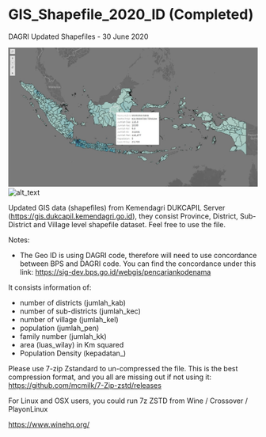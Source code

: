 # GIS_Shapefile_2020_ID (Completed)
DAGRI Updated Shapefiles - 30 June 2020

![alt_text](https://github.com/akirawisnu/GIS_Shapefile_2020_ID/blob/main/WhatsApp%20Image%202021-02-24%20at%2018.39.45.jpeg)
![alt_text]()

Updated GIS data (shapefiles) from Kemendagri DUKCAPIL Server (https://gis.dukcapil.kemendagri.go.id), they consist Province, District, Sub-District and Village level shapefile dataset. Feel free to use the file. 

Notes:
* The Geo ID is using DAGRI code, therefore will need to use concordance between BPS and DAGRI code. You can find the concordance under this link: https://sig-dev.bps.go.id/webgis/pencariankodenama

It consists information of:
* number of districts (jumlah_kab)
* number of sub-districts (jumlah_kec)
* number of village (jumlah_kel)
* population (jumlah_pen)
* family number (jumlah_kk)
* area (luas_wilay) in Km squared
* Population Density (kepadatan_)

Please use 7-zip Zstandard to un-compressed the file. This is the best compression format, and you all are missing out if not using it: 
https://github.com/mcmilk/7-Zip-zstd/releases

For Linux and OSX users, you could run 7z ZSTD from Wine / Crossover / PlayonLinux

https://www.winehq.org/
